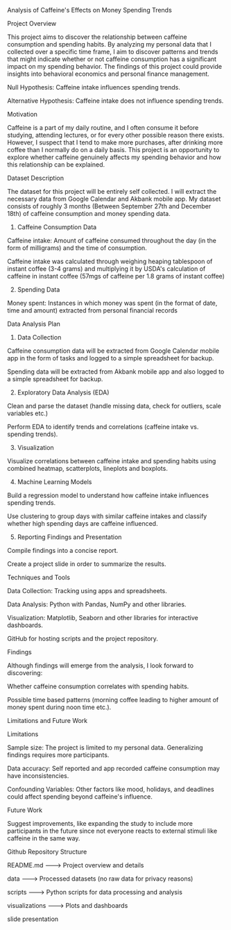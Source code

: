 Analysis of Caffeine's Effects on Money Spending Trends


Project Overview


This project aims to discover the relationship between caffeine consumption and spending habits. By analyzing my personal data that I collected over a specific time frame, I aim to discover patterns and trends that might indicate whether or not caffeine consumption has a significant impact on my spending behavior. The findings of this project could provide insights into behavioral economics and personal finance management. 


Null Hypothesis: Caffeine intake influences spending trends.

Alternative Hypothesis: Caffeine intake does not influence spending trends.


Motivation


Caffeine is a part of my daily routine, and I often consume it before studying, attending lectures, or for every other possible reason there exists. However, I suspect that I tend to make more purchases, after drinking more coffee than I normally do on a daily basis. This project is an opportunity to explore whether caffeine genuinely affects my spending behavior and how this relationship can be explained.


Dataset Description


The dataset for this project will be entirely self collected. I will extract the necessary data from Google Calendar and Akbank mobile app. My dataset consists of roughly 3 months (Between September 27th and December 18th) of caffeine consumption and money spending data.

1. Caffeine Consumption Data

Caffeine intake: Amount of caffeine consumed throughout the day (in the form of milligrams) and the time of consumption.

Caffeine intake was calculated through weighing heaping tablespoon of instant coffee (3-4 grams) and multiplying it by USDA's calculation of caffeine in instant coffee (57mgs of caffeine per 1.8 grams of instant coffee)  

2. Spending Data

Money spent: Instances in which money was spent (in the format of date, time and amount) extracted from personal financial records


Data Analysis Plan


1. Data Collection

Caffeine consumption data will be extracted from Google Calendar mobile app in the form of tasks and logged to a simple spreadsheet for backup.

Spending data will be extracted from Akbank mobile app and also logged to a simple spreadsheet for backup.

2. Exploratory Data Analysis (EDA)

Clean and parse the dataset (handle missing data, check for outliers, scale variables etc.)

Perform EDA to identify trends and correlations (caffeine intake vs. spending trends).

3. Visualization

Visualize correlations between caffeine intake and spending habits using combined heatmap, scatterplots, lineplots and boxplots.

4. Machine Learning Models

Build a regression model to understand how caffeine intake influences spending trends.

Use clustering to group days with similar caffeine intakes and classify whether high spending days are caffeine influenced.

5. Reporting Findings and Presentation

Compile findings into a concise report.

Create a project slide in order to summarize the results.


Techniques and Tools


Data Collection: Tracking using apps and spreadsheets.

Data Analysis: Python with Pandas, NumPy and other libraries.

Visualization: Matplotlib, Seaborn and other libraries for interactive dashboards.

GitHub for hosting scripts and the project repository.


Findings


Although findings will emerge from the analysis, I look forward to discovering:

Whether caffeine consumption correlates with spending habits.

Possible time based patterns (morning coffee leading to higher amount of money spent during noon time etc.).


Limitations and Future Work


Limitations


Sample size: The project is limited to my personal data. Generalizing findings requires more participants.

Data accuracy: Self reported and app recorded caffeine consumption may have inconsistencies.

Confounding Variables: Other factors like mood, holidays, and deadlines could affect spending beyond caffeine's influence.


Future Work


Suggest improvements, like expanding the study  to include more participants in the future since not everyone reacts to external stimuli like caffeine in the same way.


Github Repository Structure

README.md      ---> Project overview and details

data           ---> Processed datasets (no raw data for privacy reasons)

scripts        --->  Python scripts for data processing and analysis

visualizations --->  Plots and dashboards

slide presentation
